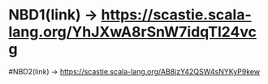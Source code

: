 # NBD1(link) -> https://scastie.scala-lang.org/YhJXwA8rSnW7idqTl24vcg
#NBD2(link) -> https://scastie.scala-lang.org/AB8jzY42QSW4sNYKyP9kew
